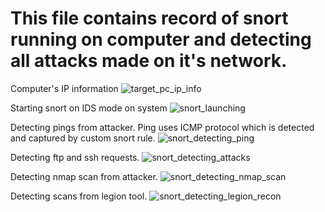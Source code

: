 # This file contains record of snort running on computer and detecting all attacks made on it's network.

Computer's IP information
![target_pc_ip_info](https://github.com/hiyasharma/Team-Detect-vulnerabilities/assets/66080016/6f63b99b-fc61-4f64-968e-7a6051c15f4d)

Starting snort on IDS mode on system
![snort_launching](https://github.com/hiyasharma/Team-Detect-vulnerabilities/assets/66080016/66e5441c-2097-4b6a-a912-034d9dc9ba3c)

Detecting pings from attacker. Ping uses ICMP protocol which is detected and captured by custom snort rule.
![snort_detecting_ping](https://github.com/hiyasharma/Team-Detect-vulnerabilities/assets/66080016/51da2633-ee39-4d40-a84f-591b44e785af)

Detecting ftp and ssh requests.
![snort_detecting_attacks](https://github.com/hiyasharma/Team-Detect-vulnerabilities/assets/66080016/588dc166-b972-4572-b84e-71f50adc926d)

Detecting nmap scan from attacker.
![snort_detecting_nmap_scan](https://github.com/hiyasharma/Team-Detect-vulnerabilities/assets/66080016/7a2df333-fb4e-4291-9f4e-9f0b0aba83ad)

Detecting scans from legion tool.
![snort_detecting_legion_recon](https://github.com/hiyasharma/Team-Detect-vulnerabilities/assets/66080016/80b5478e-a289-416e-9f7f-891febe9b691)